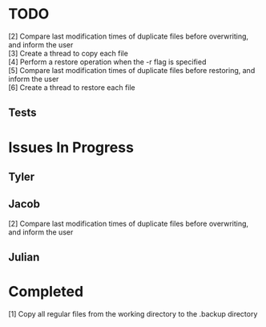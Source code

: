 # TODO #
[2] Compare last modification times of duplicate files before overwriting, and inform the user\
[3] Create a thread to copy each file\
[4] Perform a restore operation when the -r flag is specified\
[5] Compare last modification times of duplicate files before restoring, and inform the user\
[6] Create a thread to restore each file
## Tests ##

# Issues In Progress #

## Tyler ##

## Jacob ##
[2] Compare last modification times of duplicate files before overwriting, and inform the user

## Julian ##

# Completed #
[1] Copy all regular files from the working directory to the .backup directory

